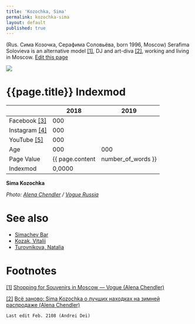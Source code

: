 ```yaml
---
title: 'Kozochka, Sima'
permalink: kozochka-sima
layout: default
published: true
---
```


(Rus. Сима Козочка, Серафима Соловьёва, born 1996, Moscow) Serafima Solovieva is an alternative model <span id="a1">[\[1\]](#f1)</span>, DJ and art-diva <span id="a2">[\[2\]](#f2)</span>, working and living in Moscow. [Edit this page](http://prose.io/#indexmod/encyclopedia/edit/master/kozochka-sima.md)

![](/images/kozochka-vogue.png)

# {{page.title}} Indexmod

||2018|2019|
|-|-|-|
|Facebook <span id="a3">[\[3\]](#f3)</span>|000||
|Instagram <span id="a4">[\[4\]](#f4)</span>|000||
|YouTube <span id="a5">[\[5\]](#f5)</span>|000||
|Age|000|000|
|Page Value|{{ page.content | number_of_words }}||
|Indexmod|0,0000||

**Sima Kozochka**

*Photo: [Alena Chendler](chendler-alena) / [Vogue Russia](https://www.vogue.com/slideshow/moscow-shopping-souvenirs-sima-saymon#4)*

# See also

+ [Simachev Bar](simachev-bar)
+ [Kozak, Vitalii](kozak-vitalii)
+ [Turovnikova, Natalia](turovnikova-natalia)

# Footnotes

[[1]](#a1) <span id="f1"></span> [Shopping for Souvenirs in Moscow — Vogue (Alena Chendler)](https://www.vogue.com/slideshow/moscow-shopping-souvenirs-sima-saymon#2)

[[2]](#a2) <span id="f2"></span> [Всё заново: Sima Kozochka о лучших находках на зимней распродаже (Alena Chendler)](https://life.ru/t/%D0%BA%D1%80%D0%B0%D1%81%D0%BE%D1%82%D0%B0/969600/vsio_zanovo_sima_kozochka_o_luchshikh_nakhodkakh_na_zimniei_rasprodazhie)


`Last edit Feb. 2108 (Andrei Dei)`

